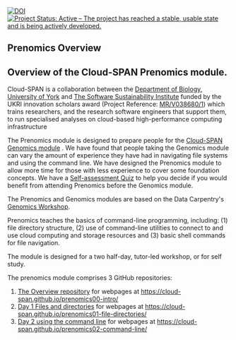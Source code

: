 [![DOI](https://zenodo.org/badge/DOI/10.5281/zenodo.6354056.svg)](https://doi.org/10.5281/zenodo.6354056) [![Project Status: Active – The project has reached a stable, usable state and is being actively developed.](https://www.repostatus.org/badges/latest/active.svg)](https://www.repostatus.org/#active) 

## Prenomics Overview

## Overview of the Cloud-SPAN Prenomics module.

Cloud-SPAN is a collaboration between the [Department of Biology, University of York](https://www.york.ac.uk/biology/) and [The Software Sustainability Institute](https://www.software.ac.uk/) funded by the UKRI innovation scholars award (Project Reference: [MR/V038680/1](https://www.google.com/url?q=https%3A%2F%2Fgtr.ukri.org%2Fprojects%3Fref%3DMR%252FV038680%252F1&sa=D&sntz=1&usg=AFQjCNF0nsozFp-1kvcp0Dgjks6kY8CiCQ)) which trains researchers, and the research software engineers that support them, to run specialised analyses on cloud-based high-performance computing infrastructure

The Prenomics module is designed to prepare people for the [Cloud-SPAN Genomics module](https://cloud-span.github.io/00genomics/) . We have found that people taking the Genomics module can vary the amount of experience they have had in navigating file systems and using the command line. We have designed the Prenomics module to allow more time for those with less experience to cover some foundation concepts. We have a [Self-assessment Quiz](https://shiny.york.ac.uk/er13/prenomics-quiz/#section-why) to help you decide if you would benefit from attending Prenomics before the Genomics module.

The Prenomics and Genomics modules are based on the Data Carpentry's [Genomics Workshop](https://datacarpentry.org/genomics-workshop/).

Prenomics teaches the basics of command-line programming, including: (1) file directory structure, (2) use of command-line utilities to connect to and use cloud computing and storage resources and (3) basic shell commands for file navigation.

The module is designed for a two half-day, tutor-led workshop, or for self study.

The prenomics module comprises 3 GitHub repositories:
1. [The Overview repository](https://github.com/Cloud-SPAN/prenomics00-intro) for webpages at https://cloud-span.github.io/prenomics00-intro/
2. [Day 1 Files and directories](https://github.com/Cloud-SPAN/prenomics01-file-directories) for webpages at https://cloud-span.github.io/prenomics01-file-directories/
3. [Day 2 using the command line](https://github.com/Cloud-SPAN/prenomics02-command-line) for webpages at https://cloud-span.github.io/prenomics02-command-line/
